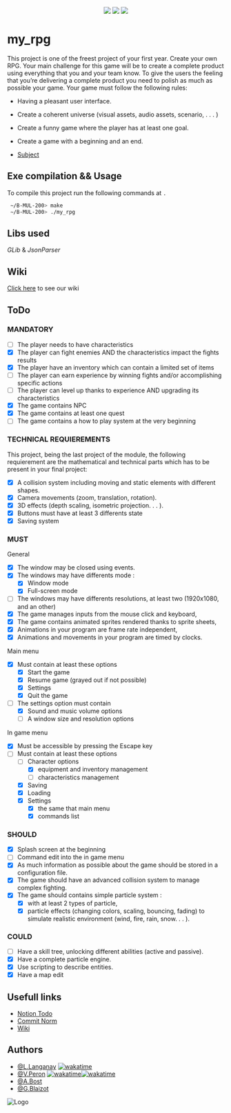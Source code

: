 <p align="center">
    <img src="https://img.shields.io/badge/Total%20Files-545-blue">
    <img src="https://img.shields.io/badge/Hours%20Coded-290-blue">
    <img src="https://img.shields.io/badge/Project%20Duration-4%20weeks-blue">
</p>

# my_rpg

This project is one of the freest project of your first year. Create your own RPG.
Your main challenge for this game will be to create a complete product using everything that you and your team know.
To give the users the feeling that you’re delivering a complete product you need to polish as much as possible your game.
Your game must follow the following rules:
- Having a pleasant user interface.
- Create a coherent universe (visual assets, audio assets, scenario, . . . )
- Create a funny game where the player has at least one goal.
- Create a game with a beginning and an end.

- [Subject](https://intra.epitech.eu/module/2022/B-MUL-200/REN-2-1/acti-591867/project/file/B-MUL-200_my_rpg.pdf)

## Exe compilation && Usage

To compile this project run the following commands at ``.``

```bash
 ∼/B-MUL-200> make
 ∼/B-MUL-200> ./my_rpg
```

## Libs used
*GLib* & *JsonParser*

## Wiki
[Click here](https://github.com/EpitechPromo2027/B-MUL-200-REN-2-1-myrpg-louis.langanay/wiki) to see our wiki


## ToDo

### MANDATORY
- [ ] The player needs to have characteristics
- [X] The player can fight enemies AND the characteristics impact the fights results
- [X] The player have an inventory which can contain a limited set of items
- [ ] The player can earn experience by winning fights and/or accomplishing specific actions
- [ ] The player can level up thanks to experience AND upgrading its characteristics
- [X] The game contains NPC
- [X] The game contains at least one quest
- [ ] The game contains a how to play system at the very beginning

### TECHNICAL REQUIEREMENTS
This project, being the last project of the module, the following requierement are the mathematical and technical parts which has to be present in your final project:
- [X] A collision system including moving and static elements with different shapes.
- [X] Camera movements (zoom, translation, rotation).
- [X] 3D effects (depth scaling, isometric projection. . . ).
- [X] Buttons must have at least 3 differents state
- [X] Saving system

### MUST
General

- [X] The window may be closed using events.
- [X] The windows may have differents mode :
    - [X] Window mode
    - [X] Full-screen mode
- [ ] The windows may have differents resolutions, at least two (1920x1080, and an other)
- [X] The game manages inputs from the mouse click and keyboard,
- [X] The game contains animated sprites rendered thanks to sprite sheets,
- [X] Animations in your program are frame rate independent,
- [X] Animations and movements in your program are timed by clocks.

Main menu

- [X] Must contain at least these options
    - [X] Start the game
    - [X] Resume game (grayed out if not possible)
    - [X] Settings
    - [X] Quit the game
- [ ] The settings option must contain
    - [X] Sound and music volume options
    - [ ] A window size and resolution options

In game menu

- [X] Must be accessible by pressing the Escape key
- [ ] Must contain at least these options
    - [ ] Character options
        - [X] equipment and inventory management
        - [ ] characteristics management
    - [X] Saving
    - [X] Loading
    - [X] Settings
        - [X] the same that main menu
        - [X] commands list

### SHOULD
- [X] Splash screen at the beginning
- [ ] Command edit into the in game menu
- [X] As much information as possible about the game should be stored in a configuration file.
- [X] The game should have an advanced collision system to manage complex fighting.
- [X] The game should contains simple particle system :
    - [X] with at least 2 types of particle,
    - [X] particle effects (changing colors, scaling, bouncing, fading) to simulate realistic environment (wind, fire, rain, snow. . . ).

### COULD
- [ ] Have a skill tree, unlocking different abilities (active and passive).
- [X] Have a complete particle engine.
- [X] Use scripting to describe entities.
- [X] Have a map edit

## Usefull links

- [Notion Todo](https://louislanganay.notion.site/ee61046211914de4aaeded0f3a9d0802?v=ff76086772624e21bb76efda1f61261e)
- [Commit Norm](https://www.notion.so/louislanganay/Commit-Norm-0ff087d6a3b949769100ef085dd92c09)
- [Wiki](https://github.com/EpitechPromo2027/B-MUL-200-REN-2-1-myrpg-louis.langanay/wiki)


## Authors

- [@L.Langanay](https://github.com/LouisLanganay) [![wakatime](https://wakatime.com/badge/user/3372edb3-08ff-4829-807b-29bbe42cf52b/project/548bc92f-b85d-4dde-9e80-3bc440b14d54.svg)](https://wakatime.com/badge/user/3372edb3-08ff-4829-807b-29bbe42cf52b/project/548bc92f-b85d-4dde-9e80-3bc440b14d54)
- [@V.Peron](https://github.com/ValentinPeron) [![wakatime](https://wakatime.com/badge/user/de2b3b95-0b32-40c8-845a-167e78ff6da7/project/a724ae01-2c07-4959-898c-9df6556e950f.svg)](https://wakatime.com/badge/user/de2b3b95-0b32-40c8-845a-167e78ff6da7/project/a724ae01-2c07-4959-898c-9df6556e950f)[![wakatime](https://wakatime.com/badge/user/de2b3b95-0b32-40c8-845a-167e78ff6da7/project/793b766f-8027-4782-b079-339d93892e26.svg)](https://wakatime.com/badge/user/de2b3b95-0b32-40c8-845a-167e78ff6da7/project/793b766f-8027-4782-b079-339d93892e26)
- [@A.Bost](https://github.com/AugustinBst)
- [@G.Blaizot](https://github.com/Gaulaume)

![Logo](https://newsroom.ionis-group.com/wp-content/uploads/2021/10/EPITECH-TECHNOLOGY-QUADRI-2021.png)

